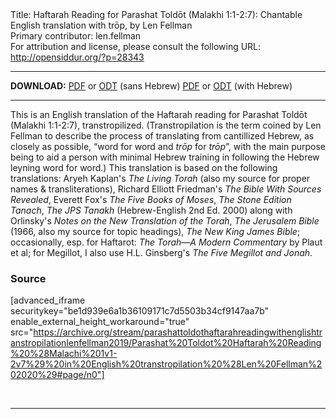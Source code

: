 <html>
<head></head>
<body>
Title: Haftarah Reading for Parashat Toldōt (Malakhi 1:1-2:7): Chantable English translation with trōp, by Len Fellman<br />
Primary contributor: len.fellman<br />
For attribution and license, please consult the following URL: <a href="http://opensiddur.org/?p=28343">http://opensiddur.org/?p=28343</a>
<p />
<hr />

<strong>DOWNLOAD:</strong> 
<a href="https://archive.org/download/parashattoldothaftarahreadingwithenglishtranstropilationlenfellman2019/Parashat%20Toldot%20Haftarah%20Reading%20%28Malachi%201v1-2v7%29%20in%20English%20transtropilation%20%28Len%20Fellman%202020%29%20-%20english%20only.pdf">PDF</a> or <a href="https://archive.org/download/parashattoldothaftarahreadingwithenglishtranstropilationlenfellman2019/Parashat%20Toldot%20Haftarah%20Reading%20%28Malachi%201v1-2v7%29%20in%20English%20transtropilation%20%28Len%20Fellman%202020%29%20-%20english%20only.odt">ODT</a> (sans Hebrew)
<a href="https://archive.org/download/parashattoldothaftarahreadingwithenglishtranstropilationlenfellman2019/Parashat%20Toldot%20Haftarah%20Reading%20%28Malachi%201v1-2v7%29%20in%20English%20transtropilation%20%28Len%20Fellman%202020%29.pdf">PDF</a> or <a href="https://archive.org/download/parashattoldothaftarahreadingwithenglishtranstropilationlenfellman2019/Parashat%20Toldot%20Haftarah%20Reading%20%28Malachi%201v1-2v7%29%20in%20English%20transtropilation%20%28Len%20Fellman%202020%29.odt">ODT</a> (with Hebrew)

<hr />

This is an English translation of the Haftarah reading for Parashat Toldōt (Malakhi 1:1-2:7), transtropilized. (Transtropilation is the term coined by Len Fellman to describe the process of translating from cantillized Hebrew, as closely as possible, “word for word and <em>trōp</em> for <em>trōp</em>”, with the main purpose being to aid a person with minimal Hebrew training in following the Hebrew leyning word for word.) This translation is based on the following translations: Aryeh Kaplan's <em>The Living Torah</em> (also my source for proper names &amp; transliterations), Richard Elliott Friedman's <em>The Bible With Sources Revealed</em>, Everett Fox's <em>The Five Books of Moses</em>, <em>The Stone Edition Tanach</em>, <em>The JPS Tanakh</em> (Hebrew-English 2nd Ed. 2000) along with Orlinsky's <em>Notes on the New Translation of the Torah</em>, <em>The Jerusalem Bible</em> (1966, also my source for topic headings), <em>The New King James Bible</em>; occasionally, esp. for Haftarot: <em>The Torah—A Modern Commentary</em> by Plaut et al; for Megillot, I also use H.L. Ginsberg's <em>The Five Megillot and Jonah</em>.

<h3>Source</h3>

[advanced_iframe securitykey="be1d939e6a1b36109171c7d5503b34cf9147aa7b" enable_external_height_workaround="true" src="https://archive.org/stream/parashattoldothaftarahreadingwithenglishtranstropilationlenfellman2019/Parashat%20Toldot%20Haftarah%20Reading%20%28Malachi%201v1-2v7%29%20in%20English%20transtropilation%20%28Len%20Fellman%202020%29#page/n0"]

&nbsp;

<hr />

&nbsp;

</body>
</html>